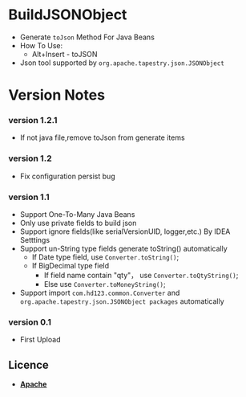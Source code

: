 # BuildJSONObject
* Generate `toJson` Method For Java Beans
* How To Use:
  * Alt+Insert - toJSON
* Json tool supported by `org.apache.tapestry.json.JSONObject`
  
# Version Notes
### version 1.2.1
* If not java file,remove toJson from generate items

### version 1.2
* Fix configuration persist bug

### version 1.1
* Support One-To-Many Java Beans 
* Only use private fields to build json
* Support ignore fields(like serialVersionUID, logger,etc.) By IDEA Setttings
* Support un-String type fields generate toString() automatically
  * If Date type field, use `Converter.toString()`;
  * If BigDecimal type field
    * If field name contain "qty"， use `Converter.toQtyString()`;
    * Else use `Converter.toMoneyString()`;
* Support import `com.hd123.common.Converter` and `org.apache.tapestry.json.JSONObject packages` automatically

### version 0.1
  * First Upload
      
## Licence
* **[Apache](http://www.apache.org/licenses/LICENSE-2.0)**  
